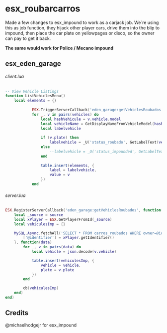 # esx_roubarcarros

Made a few changes to esx_impound to work as a carjack job.
We´re using this as job function, they hijack other player cars, drive them into the blip to impound,
then place the car plate on yellowpages or disco, so the owner can pay to get it back.

**The same would work for Police / Mecano impound** 

## esx_eden_garage
###### client.lua

```lua
-- View Vehicle Listings
function ListVehiclesMenu()
    local elements = {}
            
            ESX.TriggerServerCallback('eden_garage:getVehiclesRoubados', function(vehicles)
            for _, v in pairs(vehicles) do
                local hashVehicule = v.vehicle.model
                local vehicleName = GetDisplayNameFromVehicleModel(hashVehicule)
                local labelvehicle
    
                if (v.plate) then
                    labelvehicle = _U('status_roubado', GetLabelText(vehicleName)..' ['..v.vehicle.plate..']')
                else
                    --labelvehicle = _U('status_impounded', GetLabelText(vehicleName)..' ['..v.vehicle.plate..']')
                end
    
                table.insert(elements, {
                    label = labelvehicle,
                    value = v
                })
            end
```

###### server.lua
```lua
ESX.RegisterServerCallback('eden_garage:getVehiclesRoubados', function(source, cb)
    local _source = source
    local xPlayer = ESX.GetPlayerFromId(_source)
    local vehiculesImp = {}

    MySQL.Async.fetchAll('SELECT * FROM carros_roubados WHERE owner=@identifier', {
        ['@identifier'] = xPlayer.getIdentifier()
    }, function(data)
        for _, v in pairs(data) do
            local vehicle = json.decode(v.vehicle)

            table.insert(vehiculesImp, {
                vehicle = vehicle,
                plate = v.plate
            })
        end

        cb(vehiculesImp)
    end)
end)
```

## Credits
@michaelhodgejr for esx_impound
